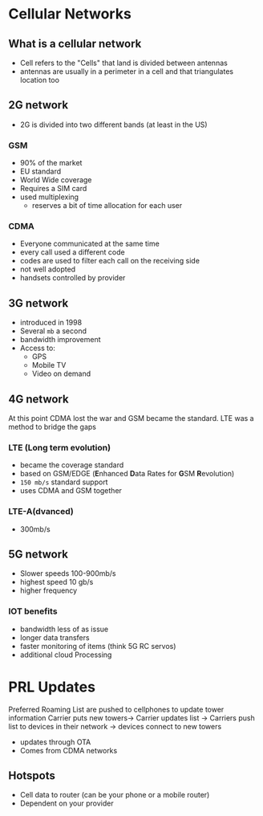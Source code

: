 # Cellular Networks
## What is a cellular network
- Cell refers to the "Cells" that land is divided between antennas
- antennas are usually in a perimeter in a cell and that triangulates location too
## 2G network
- 2G is divided into two different bands (at least in the US)
### GSM
- 90% of the market
- EU standard
- World Wide coverage
- Requires a SIM card
- used multiplexing
	- reserves a bit of time allocation for each user
### CDMA
- Everyone communicated at the same time
- every call used a different code
- codes are used to filter each call on the receiving side
- not well adopted
- handsets controlled by provider
## 3G network
- introduced in 1998
- Several `mb` a second
- bandwidth improvement
- Access to:
	- GPS
	- Mobile TV
	- Video on demand
## 4G network
At this point CDMA lost the war and GSM became the standard. LTE was a method to bridge the gaps
### LTE (Long term evolution)
- became the coverage standard
- based on GSM/EDGE (**E**nhanced **D**ata Rates for **G**SM **R**evolution)
- `150 mb/s` standard support
- uses CDMA and GSM together
### LTE-A(dvanced)
- 300mb/s
## 5G network
- Slower speeds 100-900mb/s
- highest speed 10 gb/s
- higher frequency
### IOT benefits
- bandwidth less of as issue
- longer data transfers
- faster monitoring of items (think 5G RC servos)
- additional cloud Processing
# PRL Updates
Preferred Roaming List are pushed to cellphones to update tower information
Carrier puts new towers-> Carrier updates list -> Carriers push list to devices in their network -> devices connect to new towers
- updates through OTA
- Comes from CDMA networks
## Hotspots
- Cell data to router (can be your phone or a mobile router)
- Dependent on your provider